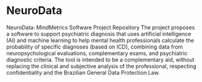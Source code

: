 # NeuroData
NeuroData: MindMetrics Software Project Repository
The project proposes a software to support psychiatric diagnosis that uses artificial intelligence (AI) and machine learning to help mental health professionals calculate the probability of specific diagnoses (based on ICD), combining data from neuropsychological evaluations, complementary exams, and psychiatric diagnostic criteria. The tool is intended to be a complementary aid, without replacing the clinical and subjective analysis of the professional, respecting confidentiality and the Brazilian General Data Protection Law.
